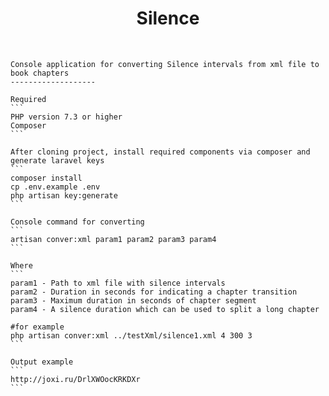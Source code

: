 <p align="center">
    <h1 align="center">Silence</h1>
    <br>
</p>

    Console application for converting Silence intervals from xml file to book chapters
    -------------------

    Required
    ```
    PHP version 7.3 or higher
    Composer
    ```

    After cloning project, install required components via composer and generate laravel keys
    ```
    composer install
    cp .env.example .env
    php artisan key:generate
    ```

    Console command for converting
    ```
    artisan conver:xml param1 param2 param3 param4
    ```

    Where
    ```
    param1 - Path to xml file with silence intervals
    param2 - Duration in seconds for indicating a chapter transition
    param3 - Maximum duration in seconds of chapter segment
    param4 - A silence duration which can be used to split a long chapter

    #for example
    php artisan conver:xml ../testXml/silence1.xml 4 300 3
    ```

    Output example
    ```
    http://joxi.ru/DrlXWOocKRKDXr
    ```
